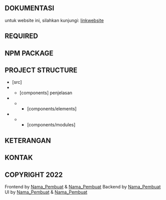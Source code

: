 ## DOKUMENTASI
untuk website ini, silahkan kunjungi: [linkwebsite](https://link)

## REQUIRED

## NPM PACKAGE

## PROJECT STRUCTURE
- [src]
- - [components] penjelasan
- - - [components/elements]
- - - [components/modules]

## KETERANGAN

## KONTAK

## COPYRIGHT 2022
Frontend by [Nama_Pembuat](https://link) & [Nama_Pembuat](https://link)
Backend by [Nama_Pembuat](https://link)
UI by [Nama_Pembuat](https://link) & [Nama_Pembuat](https://link)
